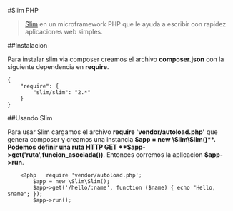 #Slim PHP

>[Slim](http://www.slimframework.com/) en un microframework PHP que le ayuda  a escribir con rapidez aplicaciones web simples.

##Instalacion

Para instalar slim via composer creamos el archivo **composer.json** con la siguiente dependencia en **require**.

```
{
    "require": {
        "slim/slim": "2.*"
    }
}
```

##Usando Slim

Para usar Slim cargamos el archivo **require 'vendor/autoload.php'** que genera composer y creamos una instancia **$app = new \Slim\Slim()**.
Podemos definir una ruta HTTP GET **$app->get('ruta',funcion_asociada())**. Entonces corremos la aplicacion **$app->run**.
 
```
	<?php 	require 'vendor/autoload.php';
		$app = new \Slim\Slim();
		$app->get('/hello/:name', function ($name) { echo "Hello, $name"; });
		$app->run();
```
